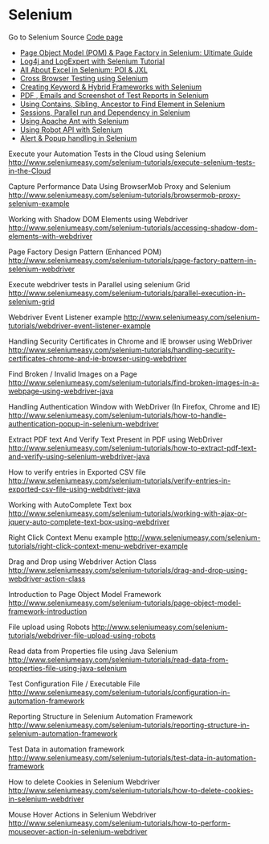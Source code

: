 # Selenium

Go to Selenium Source [Code page](https://github.com/SelviAr/SeleniumCodeSnippet/blob/master/SourceCode.md)

* [Page Object Model (POM) & Page Factory in Selenium: Ultimate Guide](http://www.guru99.com/page-object-model-pom-page-factory-in-selenium-ultimate-guide.html)
* [Log4j and LogExpert with Selenium Tutorial]( http://www.guru99.com/tutorial-on-log4j-and-logexpert-with-selenium.html)
* [All About Excel in Selenium: POI & JXL]( http://www.guru99.com/all-about-excel-in-selenium-poi-jxl.html)
* [Cross Browser Testing using Selenium]( http://www.guru99.com/cross-browser-testing-using-selenium.html)
* [Creating Keyword & Hybrid Frameworks with Selenium](	http://www.guru99.com/creating-keyword-hybrid-frameworks-with-selenium.html)
* [PDF , Emails and Screenshot of Test Reports in Selenium](	http://www.guru99.com/pdf-emails-and-screenshot-of-test-reports-in-selenium.html)
* [Using Contains, Sibling, Ancestor to Find Element in Selenium](http://www.guru99.com/using-contains-sbiling-ancestor-to-find-element-in-selenium.html)
* [Sessions, Parallel run and Dependency in Selenium](http://www.guru99.com/sessions-parallel-run-and-dependency-in-selenium.html)
* [Using Apache Ant with Selenium](http://www.guru99.com/using-apache-ant-with-selenium.html)
* [Using Robot API with Selenium](http://www.guru99.com/using-robot-api-selenium.html)
* [Alert & Popup handling in Selenium](http://www.guru99.com/alert-popup-handling-selenium.html)


Execute your Automation Tests in the Cloud using Selenium
http://www.seleniumeasy.com/selenium-tutorials/execute-selenium-tests-in-the-Cloud

Capture Performance Data Using BrowserMob Proxy and Selenium
http://www.seleniumeasy.com/selenium-tutorials/browsermob-proxy-selenium-example

Working with Shadow DOM Elements using Webdriver
http://www.seleniumeasy.com/selenium-tutorials/accessing-shadow-dom-elements-with-webdriver

Page Factory Design Pattern (Enhanced POM)
http://www.seleniumeasy.com/selenium-tutorials/page-factory-pattern-in-selenium-webdriver

Execute webdriver tests in Parallel using selenium Grid
http://www.seleniumeasy.com/selenium-tutorials/parallel-execution-in-selenium-grid

Webdriver Event Listener example
http://www.seleniumeasy.com/selenium-tutorials/webdriver-event-listener-example

Handling Security Certificates in Chrome and IE browser using WebDriver
http://www.seleniumeasy.com/selenium-tutorials/handling-security-certificates-chrome-and-ie-browser-using-webdriver

Find Broken / Invalid Images on a Page
http://www.seleniumeasy.com/selenium-tutorials/find-broken-images-in-a-webpage-using-webdriver-java

Handling Authentication Window with WebDriver (In Firefox, Chrome and IE)
http://www.seleniumeasy.com/selenium-tutorials/how-to-handle-authentication-popup-in-selenium-webdriver

Extract PDF text And Verify Text Present in PDF using WebDriver
http://www.seleniumeasy.com/selenium-tutorials/how-to-extract-pdf-text-and-verify-using-selenium-webdriver-java

How to verify entries in Exported CSV file
http://www.seleniumeasy.com/selenium-tutorials/verify-entries-in-exported-csv-file-using-webdriver-java

Working with AutoComplete Text box
http://www.seleniumeasy.com/selenium-tutorials/working-with-ajax-or-jquery-auto-complete-text-box-using-webdriver


Right Click Context Menu example
http://www.seleniumeasy.com/selenium-tutorials/right-click-context-menu-webdriver-example

Drag and Drop using Webdriver Action Class
http://www.seleniumeasy.com/selenium-tutorials/drag-and-drop-using-webdriver-action-class

Introduction to Page Object Model Framework
http://www.seleniumeasy.com/selenium-tutorials/page-object-model-framework-introduction

File upload using Robots
http://www.seleniumeasy.com/selenium-tutorials/webdriver-file-upload-using-robots


Read data from Properties file using Java Selenium
http://www.seleniumeasy.com/selenium-tutorials/read-data-from-properties-file-using-java-selenium

Test Configuration File / Executable File
http://www.seleniumeasy.com/selenium-tutorials/configuration-in-automation-framework

Reporting Structure in Selenium Automation Framework
http://www.seleniumeasy.com/selenium-tutorials/reporting-structure-in-selenium-automation-framework


Test Data in automation framework
http://www.seleniumeasy.com/selenium-tutorials/test-data-in-automation-framework

How to delete Cookies in Selenium Webdriver
http://www.seleniumeasy.com/selenium-tutorials/how-to-delete-cookies-in-selenium-webdriver

Mouse Hover Actions in Selenium Webdriver
http://www.seleniumeasy.com/selenium-tutorials/how-to-perform-mouseover-action-in-selenium-webdriver
















